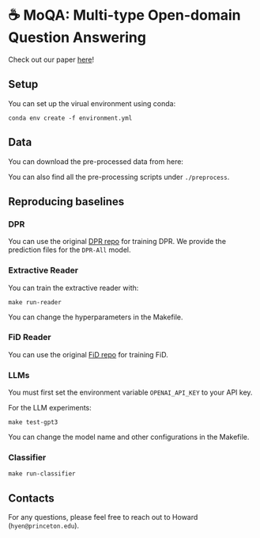 # ☕ MoQA: Multi-type Open-domain Question Answering

Check out our paper [here](https://openreview.net/forum?id=J2X2DpGKEh5)!

## Setup

You can set up the virual environment using conda:
```
conda env create -f environment.yml
```

## Data 

You can download the pre-processed data from here:

You can also find all the pre-processing scripts under `./preprocess`.

## Reproducing baselines

### DPR

You can use the original [DPR repo](https://github.com/facebookresearch/DPR) for training DPR. 
We provide the prediction files for the `DPR-All` model.

### Extractive Reader

You can train the extractive reader with:
```
make run-reader
```
You can change the hyperparameters in the Makefile.

### FiD Reader

You can use the original [FiD repo](https://github.com/facebookresearch/FiD) for training FiD.

### LLMs

You must first set the environment variable `OPENAI_API_KEY` to your API key.

For the LLM experiments: 
```
make test-gpt3
```
You can change the model name and other configurations in the Makefile.

### Classifier

```
make run-classifier
```

## Contacts

For any questions, please feel free to reach out to Howard (`hyen@princeton.edu`).

